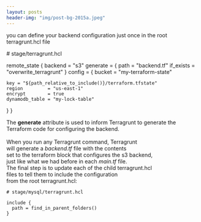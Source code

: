 ```yaml
---
layout: posts
header-img: "img/post-bg-2015a.jpeg"
---
```

<p>you can define your backend configuration just once in the root terragrunt.hcl file</p>
    <p># stage/terragrunt.hcl</p>
remote_state {
  backend = "s3"
  generate = {
    path      = "backend.tf"
    if_exists = "overwrite_terragrunt"
  }
  config = {
    bucket = "my-terraform-state"

    key = "${path_relative_to_include()}/terraform.tfstate"
    region         = "us-east-1"
    encrypt        = true
    dynamodb_table = "my-lock-table"
  }
}

<p>The <b>generate</b> attribute is used to inform Terragrunt to generate the <br>
    Terraform code for configuring the backend. <br><br>
    When you run any Terragrunt command, Terragrunt <br>
    will generate a <i>backend.tf</i> file with the contents <br>
    set to the terraform block that configures the s3 backend, <br>
    just like what we had before in each <i>main.tf</i> file.<br>
    The final step is to update each of the child terragrunt.hcl <br>
    files to tell them to include the configuration<br>
    from the root terragrunt.hcl:
    
    # stage/mysql/terragrunt.hcl
</p>

    include {
      path = find_in_parent_folders()
    }

